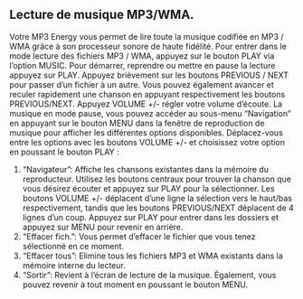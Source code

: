 ## Lecture de musique MP3/WMA.

Votre MP3 Energy vous permet de lire toute la musique codifiée en MP3 / WMA grâce à son processeur sonore de haute fidélité. Pour entrer dans le mode lecture des fichiers MP3 / WMA, appuyez sur le bouton PLAY via l’option MUSIC.
Pour démarrer, reprendre ou mettre en pause la lecture appuyez sur PLAY. Appuyez brièvement sur les boutons PREVIOUS / NEXT pour
passer d’un fichier à un autre. Vous pouvez également avancer et reculer rapidement une chanson en appuyant respectivement les
boutons PREVIOUS/NEXT. Appuyez VOLUME +/- régler votre volume d’écoute.
La musique en mode pause, vous pouvez accéder au sous-menu “Navigation” en appuyant sur le bouton MENU dans la fenêtre de
reproduction de musique pour afficher les différentes options disponibles.
Déplacez-vous entre les options avec les boutons VOLUME +/- et choisissez votre option en poussant le bouton PLAY :

1. “Navigateur”: Affiche les chansons existantes dans la mémoire du reproducteur. Utilisez les boutons centraux pour trouver la chanson
que vous désirez écouter et appuyez sur PLAY pour la sélectionner. Les boutons VOLUME +/- déplacent d’une ligne la sélection vers le
haut/bas respectivement, tandis que les boutons PREVIOUS/NEXT déplacent de 4 lignes d’un coup. Appuyez sur PLAY pour entrer dans les
dossiers et appuyez sur MENU pour revenir en arrière.
2. “Effacer fich.”: Vous permet d’effacer le fichier que vous tenez sélectionné en ce moment.
3. “Effacer tous”: Elimine tous les fichiers MP3 et WMA existants dans la mémoire interne du lecteur.
4. “Sortir”: Revient à l’écran de lecture de la musique. Également, vous pouvez revenir à tout moment en poussant le bouton MENU.
